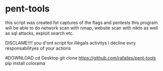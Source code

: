 # pent-tools
this script was created fot captures of the flags and pentests   this program will be able to do network scan with nmap, website scan with nikto as well as sql attacks, exploit search etc.

DISCLAME!!!!
you d'ont script for illégals activitys i décline evry responsabilityes  of your actions












#DOWNLOAD
 cd Desktop
git clone https://github.com/rafailes/pent-tools
pip install colorama
